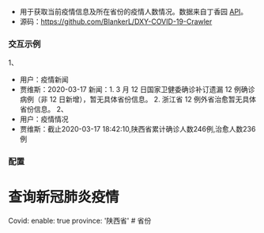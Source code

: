 * 用于获取当前疫情信息及所在省份的疫情人数情况。数据来自丁香园 [API](https://lab.isaaclin.cn/nCoV/zh)。
* 源码：https://github.com/BlankerL/DXY-COVID-19-Crawler

### 交互示例
1、
- 用户：疫情新闻
- 贾维斯：2020-03-17 新闻：1. 3 月 12 日国家卫健委确诊补订遗漏 12 例确诊病例（非 12 日新增），暂无具体省份信息。 2. 浙江省 12 例外省治愈暂无具体省份信息。
2、
- 用户：疫情情况
- 贾维斯：截止2020-03-17 18:42:10,陕西省累计确诊人数246例,治愈人数236例
### 配置
# 查询新冠肺炎疫情
Covid:
  enable: true
  province: '陕西省'  # 省份
